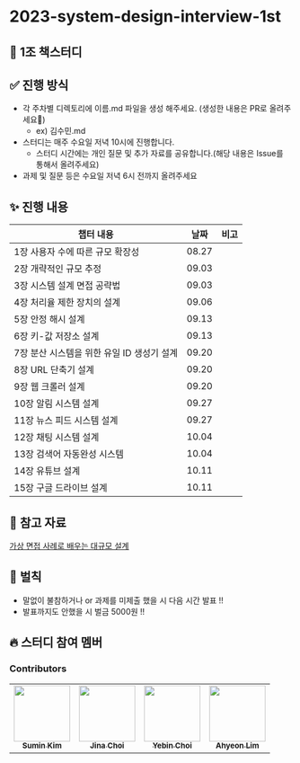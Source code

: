 # 2023-system-design-interview-1st

## 📌 1조 책스터디 

## ✅ 진행 방식

- 각 주차별 디렉토리에 이름.md 파일을 생성 해주세요. (생성한 내용은 PR로 올려주세요🙂)
  - ex) 김수민.md
- 스터디는 매주 수요일 저녁 10시에 진행합니다.
  - 스터디 시간에는 개인 질문 및 추가 자료를 공유합니다.(해당 내용은 Issue를 통해서 올려주세요)
- 과제 및 질문 등은 수요일 저녁 6시 전까지 올려주세요

## ✨ 진행 내용
|챕터 내용|날짜|비고
|---|:---:|---|
|1장 사용자 수에 따른 규모 확장성|08.27||
|2장 개략적인 규모 추정|09.03||
|3장 시스템 설계 면접 공략법|09.03||
|4장 처리율 제한 장치의 설계|09.06||
|5장 안정 해시 설계|09.13||
|6장 키-값 저장소 설계|09.13||
|7장 분산 시스템을 위한 유일 ID 생성기 설계|09.20||
|8장 URL 단축기 설계|09.20||
|9장 웹 크롤러 설계|09.20||
|10장 알림 시스템 설계|09.27||
|11장 뉴스 피드 시스템 설계|09.27||
|12장 채팅 시스템 설계|10.04||
|13장 검색어 자동완성 시스템|10.04||
|14장 유튜브 설계|10.11||
|15장 구글 드라이브 설계|10.11||

## 🔖 참고 자료

[가상 면접 사례로 배우는 대규모 설계](https://www.yes24.com/Product/Goods/102819435)


## 🤡 벌칙

- 말없이 불참하거나 or 과제를 미제출 했을 시 다음 시간 발표 !!
- 발표까지도 안했을 시 벌금 5000원 !!


## 🔥 스터디 참여 멤버

### Contributors

<table>
  <tbody>
    <tr>
      <td align="center"><a href="https://github.com/Eeap"><img src="https://avatars.githubusercontent.com/u/42088290?v=4" width="100px;" alt=""/><br /><sub><b>Sumin Kim</b></sub></a></td>
      <td align="center"><a href="https://github.com/thoongee"><img src="https://avatars.githubusercontent.com/u/94193480?v=4" width="100px;" alt=""/><br /><sub><b>Jina Choi</b></sub></a></td>
      <td align="center"><a href="https://github.com/yebin-choi"><img src="https://avatars.githubusercontent.com/u/69137469?v=4" width="100px;" alt=""/><br /><sub><b>Yebin Choi</b></sub></a></td>
      <td align="center"><a href="https://github.com/ahyeon-github"><img src="https://avatars.githubusercontent.com/u/80513699?v=4" width="100px;" alt=""/><br /><sub><b>Ahyeon Lim</b></sub></a></td>
    </tr>
  </tobdy>
</table>
